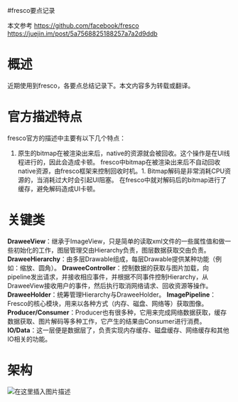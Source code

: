 #fresco要点记录
>  
 本文参考 https://github.com/facebook/fresco https://juejin.im/post/5a7568825188257a7a2d9ddb 


# 概述

近期使用到fresco，各要点总结记录下。本文内容多为转载或翻译。

# 官方描述特点

fresco官方的描述中主要有以下几个特点：
1. 原生的bitmap在被渲染出来后，native的资源就会被回收。这个操作是在UI线程进行的，因此会造成卡顿。 fresco中bitmap在被渲染出来后不自动回收native资源，由fresco框架来控制回收时机。1. Bitmap解码是非常消耗CPU资源的，当消耗过大时会引起UI阻塞。 在fresco中就对解码后的bitmap进行了缓存，避免解码造成UI卡顿。
# 关键类

**DraweeView**：继承于ImageView，只是简单的读取xml文件的一些属性值和做一些初始化的工作，图层管理交由Hierarchy负责，图层数据获取交由负责。 **DraweeHierarchy**：由多层Drawable组成，每层Drawable提供某种功能（例如：缩放、圆角）。 **DraweeController**：控制数据的获取与图片加载，向pipeline发出请求，并接收相应事件，并根据不同事件控制Hierarchy，从DraweeView接收用户的事件，然后执行取消网络请求、回收资源等操作。 **DraweeHolder**：统筹管理Hierarchy与DraweeHolder。 **ImagePipeline**：Fresco的核心模块，用来以各种方式（内存、磁盘、网络等）获取图像。 **Producer/Consumer**：Producer也有很多种，它用来完成网络数据获取，缓存数据获取、图片解码等多种工作，它产生的结果由Consumer进行消费。 **IO/Data**：这一层便是数据层了，负责实现内存缓存、磁盘缓存、网络缓存和其他IO相关的功能。

# 架构

<img src="https://img-blog.csdnimg.cn/20191109090539371.png?x-oss-process=image/watermark,type_ZmFuZ3poZW5naGVpdGk,shadow_10,text_aHR0cHM6Ly94dWppYWppYS5ibG9nLmNzZG4ubmV0,size_16,color_FFFFFF,t_70" alt="在这里插入图片描述">